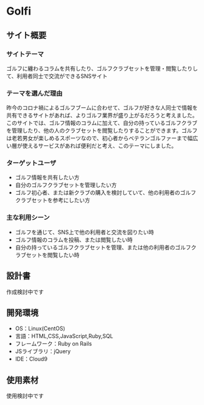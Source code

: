 # Golfi

## サイト概要
### サイトテーマ
ゴルフに纏わるコラムを共有したり、ゴルフクラブセットを管理・閲覧したりして、利用者同士で交流ができるSNSサイト

### テーマを選んだ理由
昨今のコロナ禍によるゴルフブームに合わせて、ゴルフが好きな人同士で情報を共有できるサイトがあれば、よりゴルフ業界が盛り上がるだろうと考えました。このサイトでは、ゴルフ情報のコラムに加えて、自分の持っているゴルフクラブを管理したり、他の人のクラブセットを閲覧したりすることができます。ゴルフは老若男女が楽しめるスポーツなので、初心者からベテランゴルファーまで幅広い層が使えるサービスがあれば便利だと考え、このテーマにしました。

### ターゲットユーザ
- ゴルフ情報を共有したい方
- 自分のゴルフクラブセットを管理したい方
- ゴルフ初心者、または新クラブの購入を検討していて、他の利用者のゴルフクラブセットを参考にしたい方

### 主な利用シーン
- ゴルフを通じて、SNS上で他の利用者と交流を図りたい時
- ゴルフ情報のコラムを投稿、または閲覧したい時
- 自分の持っているゴルフクラブセットを管理、または他の利用者のゴルフクラブセットを閲覧したい時

## 設計書
作成検討中です

## 開発環境
- OS：Linux(CentOS)
- 言語：HTML,CSS,JavaScript,Ruby,SQL
- フレームワーク：Ruby on Rails
- JSライブラリ：jQuery
- IDE：Cloud9

## 使用素材
使用検討中です